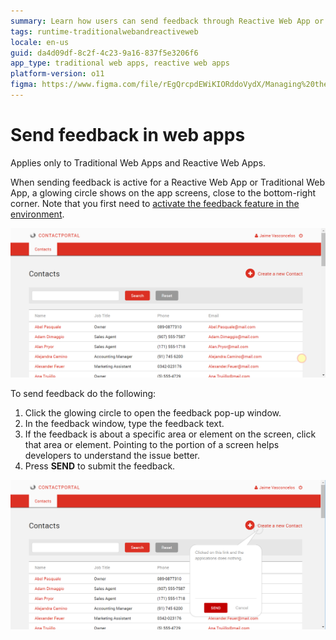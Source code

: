```yaml
---
summary: Learn how users can send feedback through Reactive Web App or Traditional Web App. 
tags: runtime-traditionalwebandreactiveweb
locale: en-us
guid: da4d09df-8c2f-4c23-9a16-837f5e3206f6
app_type: traditional web apps, reactive web apps
platform-version: o11
figma: https://www.figma.com/file/rEgQrcpdEWiKIORddoVydX/Managing%20the%20Applications%20Lifecycle?node-id=267:11
---
```


# Send feedback in web apps

<div class="info" markdown="1">

Applies only to Traditional Web Apps and Reactive Web Apps.

</div>

When sending feedback is active for a Reactive Web App or Traditional Web App, a glowing circle shows on the app screens, close to the bottom-right corner. Note that you first need to [activate the feedback feature in the environment](user-feedback-enable.md).

![Glowing feedback circle on the bottom-right corner of a web app screen indicating where to click to send feedback](images/send-feedback-in-web-applications-1.png "Feedback Activation Indicator")

To send feedback do the following:

1. Click the glowing circle to open the feedback pop-up window.
1. In the feedback window, type the feedback text. 
1. If the feedback is about a specific area or element on the screen, click that area or element. Pointing to the portion of a screen helps developers to understand the issue better.
1. Press **SEND** to submit the feedback.

![Feedback pop-up window in a web app where users can type and send their feedback](images/send-feedback-in-web-applications-2.png "Feedback Submission Window")
